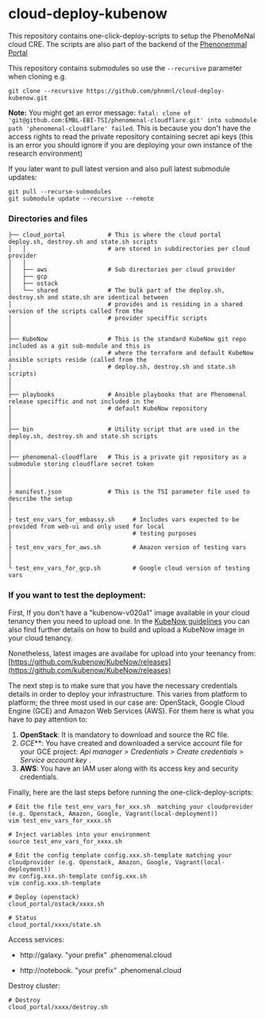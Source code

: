 # cloud-deploy-kubenow
This repository contains one-click-deploy-scripts to setup the PhenoMeNal cloud CRE.
The scripts are also part of the backend of the [Phenonemmal Portal](http://portal.phenomenal-h2020.eu/cloud-research-environment)


This repository contains submodules so use the `--recursive` parameter when cloning e.g.

    git clone --recursive https://github.com/phnmnl/cloud-deploy-kubenow.git
 
 **Note:** You might get an error message: `fatal: clone of 'git@github.com:EMBL-EBI-TSI/phenomenal-cloudflare.git'
  into submodule path 'phenomenal-cloudflare' failed`. This is because you don't have the access rights to read the
  private repository containing secret api keys (this is an error you should ignore if you are deploying your own instance
  of the research environment)
 
If you later want to pull latest version and also pull latest submodule updates:

    git pull --recurse-submodules
    git submodule update --recursive --remote
 

### Directories and files

    ├── cloud_portal            # This is where the cloud portal deploy.sh, destroy.sh and state.sh scripts 
    │   │                       # are stored in subdirectories per cloud provider
    │   │
    │   ├── aws                 # Sub directories per cloud provider
    │   ├── gcp
    │   ├── ostack
    │   └── shared              # The bulk part of the deploy.sh, destroy.sh and state.sh are identical between
    │                           # provides and is residing in a shared version of the scripts called from the
    │                           # provider speciffic scripts
    │
    │
    ├── KubeNow                 # This is the standard KubeNow git repo included as a git sub-module and this is
    │                           # where the terraform and default KubeNow ansible scripts reside (called from the
    │                           # deploy.sh, destroy.sh and state.sh scripts)
    │                            
    │                            
    ├── playbooks               # Ansible playbooks that are Phenomenal release speciffic and not included in the
    │                           # default KubeNow repository    
    │
    │
    ├── bin                     # Utility script that are used in the deploy.sh, destroy.sh and state.sh scripts
    │
    │
    ├── phenomenal-cloudflare   # This is a private git repository as a submodule storing cloudflare secret token
    │
    │
    │
    ├ manifest.json             # This is the TSI parameter file used to describe the setup
    │
    │
    ├ test_env_vars_for_embassy.sh     # Includes vars expected to be provided from web-ui and only used for local
    │                                  # testing purposes
    │
    ├ test_env_vars_for_aws.sh         # Amazon version of testing vars       
    │
    │
    └ test_env_vars_for_gcp.sh         # Google cloud version of testing vars                                     


  
### If you want to test the deployment:

First, If you don't have a "kubenow-v020a1" image available in your cloud tenancy then you need to upload one. In the [KubeNow guidelines](https://kubenow.readthedocs.io/en/latest/developers/build-img.html) you can also find further details on how to build and upload a KubeNow image in your cloud tenancy.

Nonetheless, latest images are availabe for upload into your teenancy from: [https://github.com/kubenow/KubeNow/releases](https://github.com/kubenow/KubeNow/releases)

The next step is to make sure that you have the necessary credentials details in order to deploy your infrastructure. This varies from platform to platform; the three most used in our case are: OpenStack, Google Cloud Engine (GCE) and Amazon Web Services (AWS). For them here is what you have to pay attention to:

1. **OpenStack**: It is mandatory to download and source the RC file.
2. *GCE***: You have created and downloaded a service account file for your GCE project: _Api manager > Credentials > Create credentials > Service account key_ .
3. **AWS**: You have an IAM user along with its access key and security credentials.

Finally, here are the last steps before running the one-click-deploy-scripts:
    
    # Edit the file test_env_vars_for_xxx.sh  matching your cloudprovider (e.g. Openstack, Amazon, Google, Vagrant(local-deployment))
    vim test_env_vars_for_xxxx.sh
    
    # Inject variables into your environment
    source test_env_vars_for_xxxx.sh

    # Edit the config template config.xxx.sh-template matching your cloudprovider (e.g. Openstack, Amazon, Google, Vagrant(local-deployment))
    mv config.xxx.sh-template config.xxx.sh
    vim config.xxx.sh-template
    
    # Deploy (openstack)
    cloud_portal/ostack/xxxx.sh
    
    # Status
    cloud_portal/xxxx/state.sh
    
Access services:
    
- http://galaxy. "your prefix" .phenomenal.cloud
    
- http://notebook. "your prefix" .phenomenal.cloud
    
Destroy cluster:
    
    # Destroy
    cloud_portal/xxxx/destroy.sh
